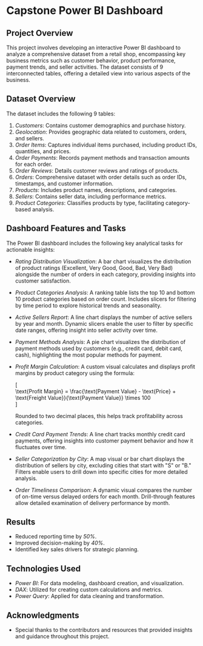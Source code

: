 # Capstone Power BI Dashboard  

## Project Overview  
This project involves developing an interactive Power BI dashboard to analyze a comprehensive dataset from a retail shop, encompassing key business metrics such as customer behavior, product performance, payment trends, and seller activities. The dataset consists of 9 interconnected tables, offering a detailed view into various aspects of the business.  

## Dataset Overview  
The dataset includes the following 9 tables:  

1. *Customers*: Contains customer demographics and purchase history.  
2. *Geolocation*: Provides geographic data related to customers, orders, and sellers.  
3. *Order Items*: Captures individual items purchased, including product IDs, quantities, and prices.  
4. *Order Payments*: Records payment methods and transaction amounts for each order.  
5. *Order Reviews*: Details customer reviews and ratings of products.  
6. *Orders*: Comprehensive dataset with order details such as order IDs, timestamps, and customer information.  
7. *Products*: Includes product names, descriptions, and categories.  
8. *Sellers*: Contains seller data, including performance metrics.  
9. *Product Categories*: Classifies products by type, facilitating category-based analysis.  

## Dashboard Features and Tasks  
The Power BI dashboard includes the following key analytical tasks for actionable insights:  

- *Rating Distribution Visualization*: A bar chart visualizes the distribution of product ratings (Excellent, Very Good, Good, Bad, Very Bad) alongside the number of orders in each category, providing insights into customer satisfaction.  

- *Product Categories Analysis*: A ranking table lists the top 10 and bottom 10 product categories based on order count. Includes slicers for filtering by time period to explore historical trends and seasonality.  

- *Active Sellers Report*: A line chart displays the number of active sellers by year and month. Dynamic slicers enable the user to filter by specific date ranges, offering insight into seller activity over time.  

- *Payment Methods Analysis*: A pie chart visualizes the distribution of payment methods used by customers (e.g., credit card, debit card, cash), highlighting the most popular methods for payment.  

- *Profit Margin Calculation*: A custom visual calculates and displays profit margins by product category using the formula:  
  
  \[  
  \text{Profit Margin} = \frac{\text{Payment Value} - \text{Price} + \text{Freight Value}}{\text{Payment Value}} \times 100  
  \]  

  Rounded to two decimal places, this helps track profitability across categories.  

- *Credit Card Payment Trends*: A line chart tracks monthly credit card payments, offering insights into customer payment behavior and how it fluctuates over time.  

- *Seller Categorization by City*: A map visual or bar chart displays the distribution of sellers by city, excluding cities that start with "S" or "B." Filters enable users to drill down into specific cities for more detailed analysis.  

- *Order Timeliness Comparison*: A dynamic visual compares the number of on-time versus delayed orders for each month. Drill-through features allow detailed examination of delivery performance by month.  

## Results  
- Reduced reporting time by *50%*.  
- Improved decision-making by *40%*.  
- Identified key sales drivers for strategic planning.  

## Technologies Used  
- *Power BI*: For data modeling, dashboard creation, and visualization.  
- *DAX*: Utilized for creating custom calculations and metrics.  
- *Power Query*: Applied for data cleaning and transformation.  
 
## Acknowledgments  
- Special thanks to the contributors and resources that provided insights and guidance throughout this project.
